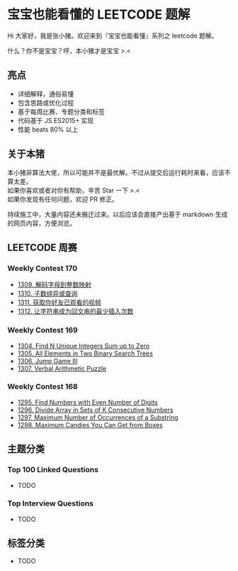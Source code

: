 # 宝宝也能看懂的 LEETCODE 题解

Hi 大家好，我是张小猪。欢迎来到『宝宝也能看懂』系列之 leetcode 题解。

什么？你不是宝宝？哼，本小猪才是宝宝 >.<

## 亮点

- 详细解释，通俗易懂
- 包含思路或优化过程
- 基于每周比赛、专题分类和标签
- 代码基于 JS ES2015+ 实现
- 性能 beats 80% 以上

## 关于本猪

本小猪非算法大佬，所以可能并不是最优解。不过从提交后运行耗时来看，应该不算太差。  
如果你喜欢或者对你有帮助，辛苦 Star 一下 >.<  
如果你发现有任何问题，欢迎 PR 修正。

持续施工中，大量内容还未搬迁过来。以后应该会直接产出基于 markdown 生成的网页内容，方便浏览。

## LEETCODE 周赛

### Weekly Contest 170

- [1309. 解码字母到整数映射](./posts/1309.md)
- [1310. 子数组异或查询](./posts/1310.md)
- [1311. 获取你好友已观看的视频](./posts/1311.md)
- [1312. 让字符串成为回文串的最少插入次数](./posts/1312.md)

### Weekly Contest 169

- [1304. Find N Unique Integers Sum up to Zero](./posts/1304.md)
- [1305. All Elements in Two Binary Search Trees](./posts/1305.md)
- [1306. Jump Game III](./posts/1306.md)
- [1307. Verbal Arithmetic Puzzle](./posts/1307.md)

### Weekly Contest 168

- [1295. Find Numbers with Even Number of Digits](./posts/1295.md)
- [1296. Divide Array in Sets of K Consecutive Numbers](./posts/1296.md)
- [1297. Maximum Number of Occurrences of a Substring](./posts/1297.md)
- [1298. Maximum Candies You Can Get from Boxes](./posts/1298.md)

## 主题分类

### Top 100 Linked Questions

- TODO

### Top Interview Questions

- TODO

## 标签分类

- TODO
